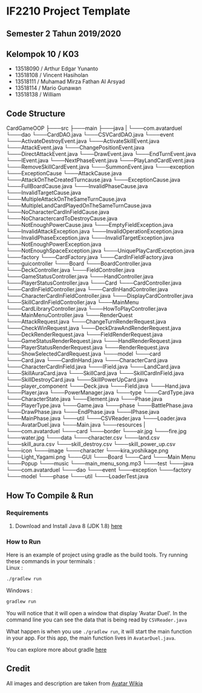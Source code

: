 # IF2210 Project Template
## Semester 2 Tahun 2019/2020

## Kelompok 10 / K03
* 13518090 / Arthur Edgar Yunanto
* 13518108 / Vincent Hasiholan
* 13518111 / Muhamad Mirza Fathan Al Arsyad
* 13518114 / Mario Gunawan
* 13518138 / William

## Code Structure
CardGameOOP
├───src
├───main
    ├───java
    |   └───com.avatarduel
            └───dao
                └───CardDAO.java
                └───CSVCardDAO.java
            └───event
                └───ActivateDestroyEvent.java
                └───ActivateSkillEvent.java
                └───AttackEvent.java
                └───ChangePositionEvent.java
                └───DirectAttackEvent.java
                └───DrawEvent.java
                └───EndTurnEvent.java
                └───IEvent.java
                └───NextPhaseEvent.java
                └───PlayLandCardEvent.java
                └───RemoveSkillCardEvent.java
                └───SummonEvent.java
            └───exception
                └───ExceptionCause
                    └───AttackCause.java
                    └───AttackOnTheCreatedTurncause.java
                    └───ExceptionCause.java
                    └───FullBoardCause.java
                    └───InvalidPhaseCause.java
                    └───InvalidTargetCause.java
                    └───MultipleAttackOnTheSameTurnCause.java
                    └───MultipleLandCardPlayedOnTheSameTurnCause.java
                    └───NoCharacterCardInFieldCause.java
                    └───NoCharactercardToDestroyCause.java
                    └───NotEnoughPowerCause.java
                └───EmptyFieldException.java
                └───InvalidAttackException.java
                └───InvalidOperationException.java
                └───InvalidPhaseException.java
                └───InvalidTargetException.java
                └───NotEnoughPowerException.java
                └───NotEnoughSpaceException.java
                └───UniquePlayCardException.java
            └───factory
                └───CardFactory.java
                └───CardInFieldFactory.java
            └───guicontroller
                └───Board
                    └───BoardController.java
                    └───DeckController.java
                    └───FieldController.java
                    └───GameStatusController.java
                    └───HandController.java
                    └───PlayerStatusController.java
                └───Card
                    └───CardController.java
                    └───CardInFieldController.java
                    └───CardInHandController.java
                    └───CharacterCardInFieldController.java
                    └───DisplayCardController.java
                    └───SkillCardInFieldController.java
                └───MainMenu
                    └───CardLibraryController.java
                    └───HowToPlayController.java
                    └───MainMenuController.java
                └───RenderQuest
                    └───AttackRequest.java
                    └───ChangeTurnRenderRequest.java
                    └───CheckWinRequest.java
                    └───DeckDrawAndRenderRequest.java
                    └───DeckRenderRequest.java
                    └───FieldRenderRequest.java
                    └───GameStatusRenderRequest.java
                    └───HandRenderRequest.java
                    └───PlayerStatusRenderRequest.java
                    └───RenderRequest.java
                    └───ShowSelectedCardRequest.java
            └───model
                └───card
                    └───Card.java
                    └───CardInHand.java
                    └───CharacterCard.java
                    └───CharacterCardInField.java
                    └───IField.java
                    └───LandCard.java
                    └───SkillAuraCard.java
                    └───SkillCard.java
                    └───SkillCardInField.java
                    └───SkillDestroyCard.java
                    └───SkillPowerUpCard.java
                └───player_component
                    └───Deck.java
                    └───Field.java
                    └───Hand.java
                    └───Player.java
                    └───PowerManager.java
                └───type
                    └───CardType.java
                    └───CharacterState.java
                    └───Element.java
                    └───Phase.java
                    └───PlayerType.java
                └───Game.java
            └───phase
                └───BattlePhase.java
                └───DrawPhase.java
                └───EndPhase.java
                └───IPhase.java
                └───MainPhase.java
            └───util
                └───CSVReader.java
                └───Loader.java
            └───AvatarDuel.java
            └───Main.java
    └───resources
    |   └───com.avatarduel
           └───card
                └───border
                    └───air.jpg
                    └───fire.jpg
                    └───water.jpg
                └───data
                    └───character.csv
                    └───land.csv
                    └───skill_aura.csv
                    └───skill_destroy.csv
                    └───skill_power_up.csv
                └───icon
                └───image
            └───character
                └───kira_yoshikage.png
                └───Light_Yagami.png
            └───GUI
                └───Board
                └───Card
                └───Main Menu
                └───Popup
            └───music
                └───main_menu_song.mp3
└───test
    └───java
        └───com.avatarduel
            └───dao
            └───event
            └───exception
            └───factory
            └───model
            └───phase
            └───util
                └───LoaderTest.java

## How To Compile & Run

### Requirements
1. Download and Install Java 8 (JDK 1.8) [here](https://www.oracle.com/java/technologies/javase/javase-jdk8-downloads.html)

### How to Run
Here is an example of project using gradle as the build tools.
Try running these commands in your terminals : <br>
Linux : <br>
```bash
./gradlew run
```
Windows : <br>
```bash
gradlew run
```

You will notice that it will open a window that display 'Avatar Duel'.
In the command line you can see the data that is being read by `CSVReader.java`

What happen is when you use `./gradlew run`, it will start the main function in your app.
For this app, the main function lives in `AvatarDuel.java`.

You can explore more about gradle [here](https://guides.gradle.org/creating-new-gradle-builds/)

## Credit
All images and description are taken from [Avatar Wikia](https://avatar.fandom.com/wiki/Avatar_Wiki)
